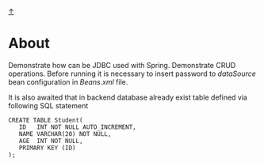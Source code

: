 [&#8593;](../README.md)

# About
Demonstrate how can be JDBC used with Spring. Demonstrate CRUD operations. Before running it is necessary to insert
 password to _dataSource_ bean
 configuration in _Beans.xml_ file. 
 
It is also awaited that in backend database already exist table defined via following SQL statement
```roomsql
CREATE TABLE Student(
   ID   INT NOT NULL AUTO_INCREMENT,
   NAME VARCHAR(20) NOT NULL,
   AGE  INT NOT NULL,
   PRIMARY KEY (ID)
);
```